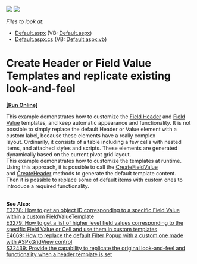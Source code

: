 <!-- default badges list -->
[![](https://img.shields.io/badge/Open_in_DevExpress_Support_Center-FF7200?style=flat-square&logo=DevExpress&logoColor=white)](https://supportcenter.devexpress.com/ticket/details/E1805)
[![](https://img.shields.io/badge/📖_How_to_use_DevExpress_Examples-e9f6fc?style=flat-square)](https://docs.devexpress.com/GeneralInformation/403183)
<!-- default badges end -->
<!-- default file list -->
*Files to look at*:

* [Default.aspx](./CS/E1805/Default.aspx) (VB: [Default.aspx](./VB/E1805/Default.aspx))
* [Default.aspx.cs](./CS/E1805/Default.aspx.cs) (VB: [Default.aspx.vb](./VB/E1805/Default.aspx.vb))
<!-- default file list end -->
# Create Header or Field Value Templates and replicate existing look-and-feel
<!-- run online -->
**[[Run Online]](https://codecentral.devexpress.com/e1805/)**
<!-- run online end -->


<p>This example demonstrates how to customize the <a href="https://documentation.devexpress.com/#AspNet/CustomDocument3588">Field Header</a> and <a href="https://documentation.devexpress.com/#AspNet/CustomDocument3597">Field Value</a> templates, and keep automatic appearance and functionality. It is not possible to simply replace the default Header or Value element with a custom label, because these elements have a really complex layout. Ordinarily, it consists of a table including a few cells with nested items, and attached styles and scripts. These elements are generated dynamically based on the current pivot grid layout. <br />This example demonstrates how to customize the templates at runtime. Using this approach, it is possible to call the <a href="https://documentation.devexpress.com/#AspNet/DevExpressWebASPxPivotGridPivotGridFieldValueTemplateContainer_CreateFieldValuetopic">CreateFieldValue</a> and <a href="https://documentation.devexpress.com/#AspNet/DevExpressWebASPxPivotGridPivotGridHeaderTemplateContainer_CreateHeadertopic">CreateHeader</a> methods to generate the default template content. Then it is possible to replace some of default items with custom ones to introduce a required functionality. </p>
<p><br /><b>See Also:</b> <br /><a href="https://www.devexpress.com/Support/Center/p/E3278">E3278: How to get an object ID corresponding to a specific  Field Value within a custom FieldValueTemplate</a><br /><a href="https://www.devexpress.com/Support/Center/p/E3279">E3279: How to get a list of higher level field values corresponding to the specific Field Value or Cell  and use them in  custom templates</a><br /><a href="https://www.devexpress.com/Support/Center/p/E4669">E4669: How to replace the default Filter Popup with a custom one made with ASPxGridView control</a><br /><a href="https://www.devexpress.com/Support/Center/p/S32439">S32439: Provide the capability to replicate the original look-and-feel and functionality when a header template is set</a></p>

<br/>


